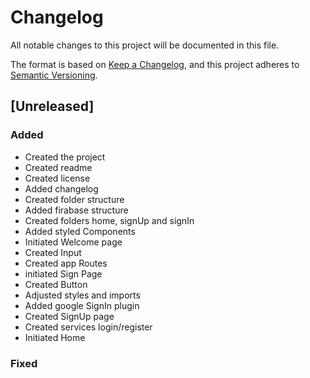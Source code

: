 # Changelog

All notable changes to this project will be documented in this file.

The format is based on [Keep a Changelog](https://keepachangelog.com/en/1.0.0/),
and this project adheres to [Semantic Versioning](https://semver.org/spec/v2.0.0.html).

## [Unreleased]

### Added

- Created the project
- Created readme
- Created license
- Added changelog
- Created folder structure
- Added firabase structure
- Created folders home, signUp and signIn
- Added styled Components
- Initiated Welcome page
- Created Input
- Created app Routes
- initiated Sign Page
- Created Button
- Adjusted styles and imports
- Added google SignIn plugin
- Created SignUp page
- Created services login/register
- Initiated Home

### Fixed


